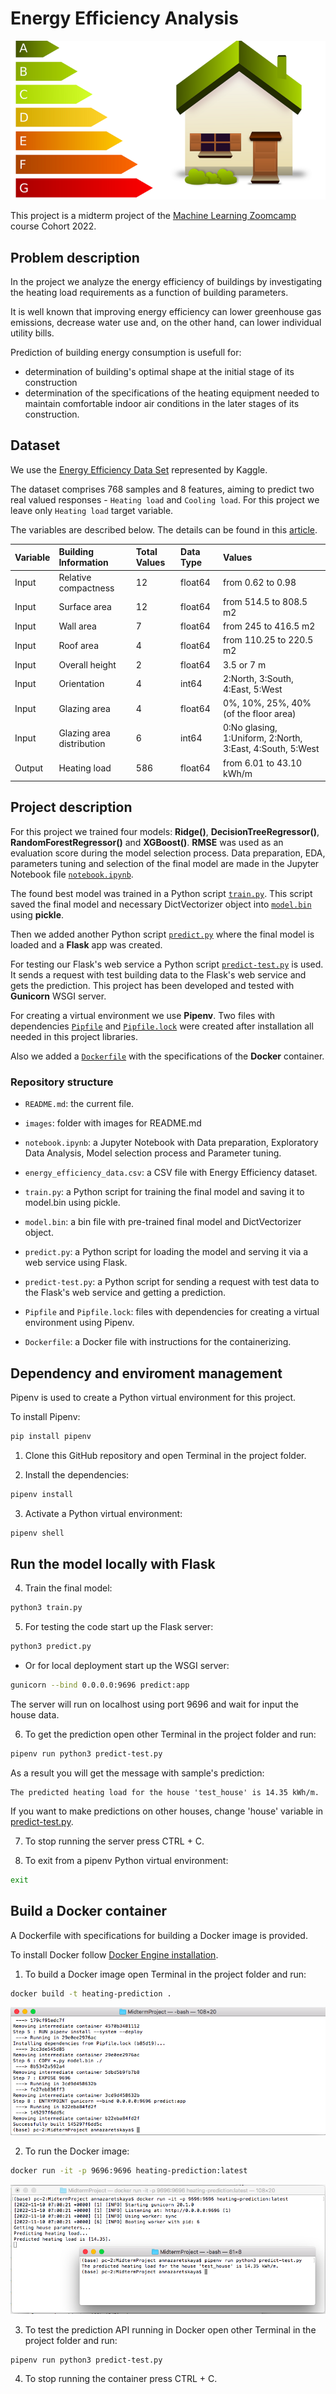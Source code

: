 # **Energy Efficiency Analysis**

![dataset-cover](images/dataset-cover.png)

This project is a midterm project of the [Machine Learning Zoomcamp](https://github.com/alexeygrigorev/mlbookcamp-code/tree/master/course-zoomcamp) course Cohort 2022. 	

## Problem description
In the project we analyze the energy efficiency of buildings by investigating the heating load requirements as a function of building parameters.

It is well known that improving energy efficiency can lower greenhouse gas emissions, decrease water use and, on the other hand, can lower individual utility bills.

Prediction of building energy consumption is usefull for: 
- determination of building's optimal shape at the initial stage of its construction
- determination of the specifications of the heating equipment needed to maintain comfortable indoor air conditions in the later stages of its construction.


## Dataset
We use the [Energy Efficiency Data Set](https://www.kaggle.com/datasets/ujjwalchowdhury/energy-efficiency-data-set) represented by Kaggle.

The dataset comprises 768 samples and 8 features, aiming to predict two real valued responses - `Heating load` and `Cooling load`. For this project we leave only `Heating load` target variable.

The variables are described below. The details can be found in this [article](https://www.researchgate.net/publication/345769875_Towards_Efficient_Building_Designing_Heating_and_Cooling_Load_Prediction_via_Multi-Output_Model).

| Variable | Building Information | Total Values |Data Type | Values |
|:-----|:-----|:-----|:-----|:-----|
| Input | Relative compactness | 12 | float64 | from 0.62 to 0.98 |
| Input | Surface area | 12 | float64 | from 514.5 to 808.5 m2 |
| Input | Wall area | 7 | float64 | from 245 to 416.5 m2 |
| Input | Roof area | 4 | float64 | from 110.25 to 220.5 m2 |
| Input | Overall height | 2 | float64 | 3.5 or 7 m |
| Input | Orientation | 4 | int64 | 2:North, 3:South, 4:East, 5:West |
| Input | Glazing area | 4 | float64 | 0%, 10%, 25%, 40% (of the floor area) |
| Input | Glazing area distribution | 6 | int64 | 0:No glasing, 1:Uniform, 2:North, 3:East, 4:South, 5:West |
| Output | Heating load | 586 | float64 | from 6.01 to 43.10 kWh/m |

## Project description
For this project we trained four models: **Ridge()**, **DecisionTreeRegressor()**, **RandomForestRegressor()** and **XGBoost()**. **RMSE** was used as an evaluation score during the model selection process. Data preparation, EDA, parameters tuning and selection of the final model are made in the Jupyter Notebook file [`notebook.ipynb`](notebook.ipynb). 

The found best model was trained in a Python script [`train.py`](train.py). This script saved the final model and necessary DictVectorizer object into [`model.bin`](model.bin) using **pickle**.

Then we added another Python script [`predict.py`](predict.py) where the final model is loaded and a **Flask** app was created.

For testing our Flask's web service a Python script [`predict-test.py`](predict-test.py) is used. It sends a request with test building data to the Flask's web service and gets the prediction. This project has been developed and tested with **Gunicorn** WSGI server.

For creating a virtual environment we use **Pipenv**. Two files with dependencies [`Pipfile`](Pipfile) and [`Pipfile.lock`](Pipfile.lock) were created after installation all needed in this project libraries.


Also we added a [`Dockerfile`](Dockerfile) with the specifications of the **Docker** container.


### Repository structure
- `README.md`: the current file.

- `images`: folder with images for README.md

- `notebook.ipynb`: a Jupyter Notebook with Data preparation, Exploratory Data Analysis, Model selection process and Parameter tuning.

- `energy_efficiency_data.csv`: a CSV file with Energy Efficiency dataset.

- `train.py`: a Python script for training the final model and saving it to model.bin using pickle.

- `model.bin`: a bin file with pre-trained final model and DictVectorizer object.

- `predict.py`: a Python script for loading the model and serving it via a web service using Flask. 

- `predict-test.py`: a Python script for sending a request with test data to the Flask's web service and getting a prediction.

- `Pipfile` and `Pipfile.lock`: files with dependencies for creating a virtual environment using Pipenv.

- `Dockerfile`: a Docker file with instructions for the containerizing.

## Dependency and enviroment management

Pipenv is used to create a Python virtual environment for this project.

To install Pipenv:
```bash
pip install pipenv
```

1. Clone this GitHub repository and open Terminal in the project folder.

2. Install the dependencies:
```bash
pipenv install
```

3. Activate a Python virtual environment:
```bash
pipenv shell
```


## Run the model locally with Flask

4. Train the final model:
```bash
python3 train.py
```

5. For testing the code start up the Flask server:
```bash
python3 predict.py
```

- Or for local deployment start up the WSGI server:
```bash
gunicorn --bind 0.0.0.0:9696 predict:app
```

The server will run on localhost using port 9696 and wait for input the house data.

6. To get the prediction open other Terminal in the project folder and run:

```bash
pipenv run python3 predict-test.py
```
As a result you will get the message with sample's prediction:
```
The predicted heating load for the house 'test_house' is 14.35 kWh/m.
```

If you want to make predictions on other houses, change 'house' variable in [predict-test.py](predict-test.py).

7. To stop running the server press CTRL + C.

8. To exit from a pipenv Python virtual environment:
```bash
exit
```

## Build a Docker container 
A Dockerfile with specifications for building a Docker image is provided.

To install Docker follow [Docker Engine installation](https://docs.docker.com/engine/install/).

1. To build a Docker image open Terminal in the project folder and run:
```bash
docker build -t heating-prediction .
```
![docker-build](images/docker-build.png)

2. To run the Docker image:
```bash
docker run -it -p 9696:9696 heating-prediction:latest
```
![docker-run](images/docker-run.png)

3. To test the prediction API running in Docker open other Terminal in the project folder and run:
```bash
pipenv run python3 predict-test.py
```

4. To stop running the container press CTRL + C.